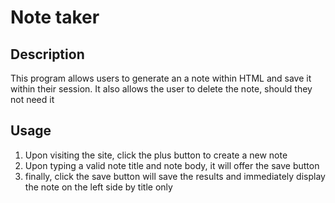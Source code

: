 # Note taker

## Description

This program allows users to generate an a note within HTML and save it within their session. It also allows the user to delete the note, should they not need it

## Usage

1. Upon visiting the site, click the plus button to create a new note
2. Upon typing a valid note title and note body, it will offer the save button
3. finally, click the save button will save the results and immediately display the note on the left side by title only
